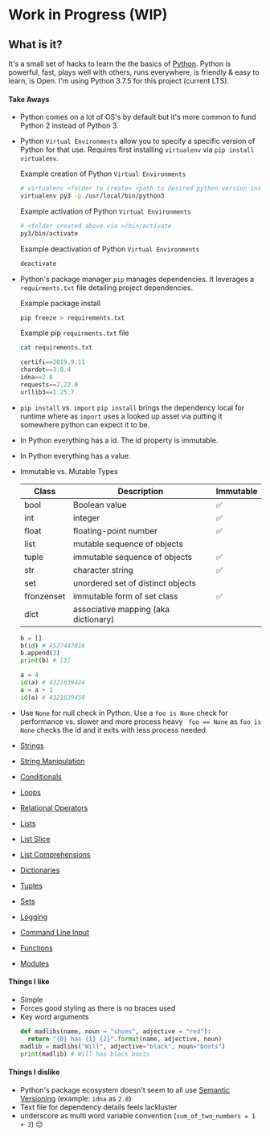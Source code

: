 # Work in Progress (WIP)

## What is it?
It's a small set of hacks to learn the the basics of [Python](https://www.python.org/). Python is powerful, fast,
plays well with others, runs everywhere, is friendly & easy to learn, is Open. I'm using Python 3.7.5 for this project (current LTS).

#### Take Aways
- Python comes on a lot of OS's by default but it's more common to fund Python 2 instead of Python 3.
- Python `Virtual Environments` allow you to specify a specific version of Python for that use. Requires first installing `virtualenv` via `pip install virtualenv`.

  Example creation of Python `Virtual Environments`
  ```sh
  # virtualenv <folder to create> <path to desired python version install>
  virtualenv py3 -p /usr/local/bin/python3
  ```

  Example activation of Python `Virtual Environments`
  ```sh
  # <folder created above via >/bin/activate
  py3/bin/activate
  ```

  Example deactivation of Python `Virtual Environments`
  ```sh
  deactivate
  ```

- Python's package manager `pip` manages dependencies. It leverages a `requirments.txt` file detailing project dependencies.

  Example package install
  ```sh
  pip freeze > requirements.txt
  ```

  Example pip `requirments.txt` file
  ```sh
  cat requirements.txt
  ```

  ```python
  certifi==2019.9.11
  chardet==3.0.4
  idna==2.8
  requests==2.22.0
  urllib3==1.25.7
  ```

- `pip install` vs. `import`
  `pip install` brings the dependency local for runtime where as `import` uses a looked up asset via putting it somewhere python can expect it to be.

- In Python everything has a id. The id property is immutable.
- In Python everything has a value.

- Immutable vs. Mutable Types

  | Class      | Description                          | Immutable          |
  |------------|--------------------------------------|--------------------|
  | bool       | Boolean value                        | :white_check_mark: |
  | int        | integer                              | :white_check_mark: |
  | float      | floating-point number                | :white_check_mark: |
  | list       | mutable sequence of objects          |                    |
  | tuple      | immutable sequence of objects        | :white_check_mark: |
  | str        | character string                     | :white_check_mark: |
  | set        | unordered set of distinct objects    |                    |
  | fronzenset | immutable form of set class          | :white_check_mark: |
  | dict       | associative mapping (aka dictionary) |                    |

  ```python
  b = []
  b(id) # 4527447816
  b.append(3)
  print(b) # [3]
  ```

  ```python
  a = 4
  id(a) # 4321639424
  a = a + 1
  id(a) # 4321639456
  ```

- Use `None` for null check in Python. Use a `foo is None` check for performance vs. slower and more process heavy ` foo == None` as `foo is None` checks the id and it exits with less process needed.

- [Strings](./strings.py)
- [String Manipulation](./string-manipulation.py)
- [Conditionals](./conditionals.py)
- [Loops](./loops.py)
- [Relational Operators](./relational-operator.py)
- [Lists](./lists.py)
- [List Slice](./list-slice.py)
- [List Comprehensions](./list-comprehensions.py)
- [Dictionaries](./dictionaries.py)
- [Tuples](./tuples.py)
- [Sets](./sets.py)
- [Logging](./logging.py)
- [Command Line Input](./cli-input.py)
- [Functions](./functions.py)
- [Modules](./modules.py)

#### Things I like
- Simple
- Forces good styling as there is no braces used
- Key word arguments
  ```python
  def madlibs(name, noun = "shoes", adjective = "red"):
    return "{0} has {1} {2}".format(name, adjective, noun)
  madlib = madlibs("Will", adjective="black", noun="boots")
  print(madlib) # Will has black boots
  ```

#### Things I dislike
- Python's package ecosystem doesn't seem to all use [Semantic Versioning](https://semver.org/) (example: `idna` as `2.8`)
- Text file for dependency details feels lackluster
- underscore as multi word variable convention (`sum_of_two_numbers = 1 + 3`) :expressionless:
